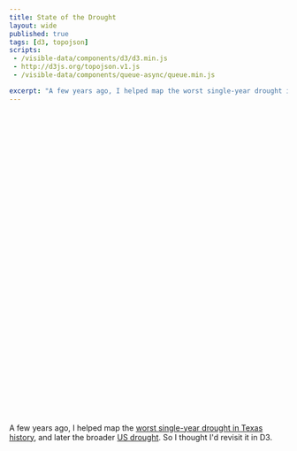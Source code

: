 ```yaml
---
title: State of the Drought
layout: wide
published: true
tags: [d3, topojson]
scripts:
 - /visible-data/components/d3/d3.min.js
 - http://d3js.org/topojson.v1.js
 - /visible-data/components/queue-async/queue.min.js

excerpt: "A few years ago, I helped map the worst single-year drought in Texas history, and later the broader US drought. So I thought I’d revisit it in D3."
---
```

<style type="text/css">
#map {
    width: 100%;
    height: 550px;
}

.DM-0 { fill: rgb(255, 255, 0); }
.DM-1 { fill: rgb(252, 211, 127); }
.DM-2 {fill: rgb(255, 170, 0); }
.DM-3 {fill: rgb(230, 0, 0); }
.DM-4 {fill: rgb(115, 0, 0); }

.states {
    fill: none;
    stroke: #ddd;
    stroke-width: 1;
}

.land {
    fill: #eee;
}

</style>
<div id="map"></div>

A few years ago, I helped map the [worst single-year drought in Texas history](http://stateimpact.npr.org/texas/drought/), and later the broader [US drought](http://www.npr.org/2012/07/18/156989764/interactive-mapping-the-u-s-drought). So I thought I'd revisit it in D3.

<script type="text/javascript">
var urls = {
    drought: "/visible-data/data/gis/drought/usdm130521/usdm130521.json",
    us: "/visible-data/data/gis/us.json"
};

var margin = {top: 10, right: 10, bottom: 10, left: 10}
  , width = parseInt(d3.select('#map').style('width'))
  , width = width - margin.right - margin.left
  , height = parseInt(d3.select('#map').style('height'))
  , height = height - margin.top - margin.bottom;

var map = d3.select('#map').append('svg')
    .style('width', width)
    .style('height', height);

var albers = d3.geo.albersUsa();

var path = d3.geo.path()
    .projection(albers);

queue()
    .defer(d3.json, urls.us)
    .defer(d3.json, urls.drought)
    .await(render);

function render(err, us, drought) {

    window.data = {
        drought: drought,
        us: us
    };

    var drought = topojson.feature(drought, drought.objects['usdm130521-projected'])
      , land = topojson.mesh(us, us.objects.land)
      , states = topojson.feature(us, us.objects.states);

    map.append('path')
        .attr('class', 'land')
        .datum(land)
        .attr('d', path);

    map.selectAll('path.drought')
        .data(drought.features)
      .enter().append('path')
        .attr('d', path)
        .attr('class', function(d) { return "drought DM-" + d.id; });

    map.selectAll('path.states')
        .data(states.features)
      .enter().append('path')
        .attr('d', path)
        .attr('class', 'states');
};

</script>